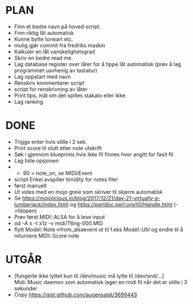 PLAN
====
* Finn et bedre navn på hoved script.
* Finn riktig låt automatisk
* Kunne bytte toneart etc.
* mulig gjør commit fra fredriks maskin
* Kalkuler en låt vanskelighetsgrad
* Skriv en bedre read me.
* Lag database register over låter for å tippe låt automatisk
	(prøv å lag programmet uavhenig av tastatur)
* Lag oppstart med navn
* Renskriv kommentarer script
* script for renskrivning av låter
* Print tips, mål om det spilles stakato eller ikke.
* Lag ranking

DONE
====
* Trigge enter hvis stille i 2 sek.
* Print score til slutt etter note utskrift
* Søk i gjennom blueprints hvis ikke fil finnes hvor angitt for fasit fil
* Lag liste opsjonen
* * 90 = note_on, se MIDI/Event
* script Enkel avspiller timidity for notes filer
* først manuelt
* Ut vides med en mojo greie som skriver til skjerm automatisk
* Se https://mojolicious.io/blog/2017/12/21/day-21-virtually-a-lumberjack/index.html og https://perldoc.perl.org/IO/Handle.html (->fdopen)
* Prøv først MIDI::ALSA for å lese input
* od -A x -t x1z -v midi/T6ng-000.MID
* flytt Model::Note->from_alsaevent ut til f.eks Model::Util og endre til å returnere MIDI::Score note

UTGÅR
=====
* [fungerte ikke lyttet kun til /dev/music må lytte til /dev/snd/...] Midi::Music daemon som automatisk lager en midi fil når det er stille i 3 sekunder
* Copy https://gist.github.com/augensalat/3699443


